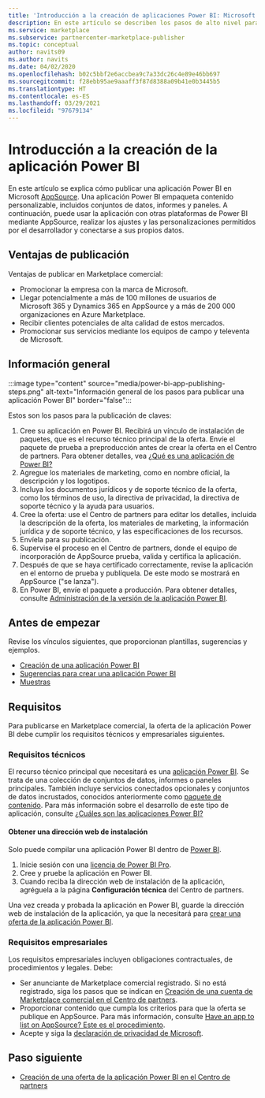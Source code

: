 ```yaml
---
title: 'Introducción a la creación de aplicaciones Power BI: Microsoft AppSource'
description: En este artículo se describen los pasos de alto nivel para publicar una aplicación Power BI en Microsoft AppSource. También se proporcionan los requisitos técnicos y empresariales que debe cumplir la aplicación Power BI para publicarse en Marketplace comercial.
ms.service: marketplace
ms.subservice: partnercenter-marketplace-publisher
ms.topic: conceptual
author: navits09
ms.author: navits
ms.date: 04/02/2020
ms.openlocfilehash: b02c5bbf2e6accbea9c7a33dc26c4e89e46bb697
ms.sourcegitcommit: f28ebb95ae9aaaff3f87d8388a09b41e0b3445b5
ms.translationtype: HT
ms.contentlocale: es-ES
ms.lasthandoff: 03/29/2021
ms.locfileid: "97679134"
---
```

# <a name="power-bi-app-creation-overview"></a>Introducción a la creación de la aplicación Power BI

En este artículo se explica cómo publicar una aplicación Power BI en Microsoft [AppSource](https://appsource.microsoft.com/). Una aplicación Power BI empaqueta contenido personalizable, incluidos conjuntos de datos, informes y paneles. A continuación, puede usar la aplicación con otras plataformas de Power BI mediante AppSource, realizar los ajustes y las personalizaciones permitidos por el desarrollador y conectarse a sus propios datos.

## <a name="publishing-benefits"></a>Ventajas de publicación

Ventajas de publicar en Marketplace comercial:

- Promocionar la empresa con la marca de Microsoft.
- Llegar potencialmente a más de 100 millones de usuarios de Microsoft 365 y Dynamics 365 en AppSource y a más de 200 000 organizaciones en Azure Marketplace.
- Recibir clientes potenciales de alta calidad de estos mercados.
- Promocionar sus servicios mediante los equipos de campo y televenta de Microsoft.

## <a name="overview"></a>Información general

:::image type="content" source="media/power-bi-app-publishing-steps.png" alt-text="Información general de los pasos para publicar una aplicación Power BI" border="false":::

Estos son los pasos para la publicación de claves:

1. Cree su aplicación en Power BI. Recibirá un vínculo de instalación de paquetes, que es el recurso técnico principal de la oferta. Envíe el paquete de prueba a preproducción antes de crear la oferta en el Centro de partners. Para obtener detalles, vea [¿Qué es una aplicación de Power BI?](/power-bi/service-template-apps-overview)
2. Agregue los materiales de marketing, como en nombre oficial, la descripción y los logotipos.
3. Incluya los documentos jurídicos y de soporte técnico de la oferta, como los términos de uso, la directiva de privacidad, la directiva de soporte técnico y la ayuda para usuarios.
4. Cree la oferta: use el Centro de partners para editar los detalles, incluida la descripción de la oferta, los materiales de marketing, la información jurídica y de soporte técnico, y las especificaciones de los recursos.
5. Envíela para su publicación.
6. Supervise el proceso en el Centro de partners, donde el equipo de incorporación de AppSource prueba, valida y certifica la aplicación.
7. Después de que se haya certificado correctamente, revise la aplicación en el entorno de prueba y publíquela. De este modo se mostrará en AppSource ("se lanza").
8. En Power BI, envíe el paquete a producción. Para obtener detalles, consulte [Administración de la versión de la aplicación Power BI](/power-bi/service-template-apps-create#manage-the-template-app-release).

## <a name="before-you-begin"></a>Antes de empezar

Revise los vínculos siguientes, que proporcionan plantillas, sugerencias y ejemplos.

- [Creación de una aplicación Power BI](/power-bi/service-template-apps-create)
- [Sugerencias para crear una aplicación Power BI](/power-bi/service-template-apps-tips)
- [Muestras](/power-bi/service-template-apps-samples)

## <a name="requirements"></a>Requisitos

Para publicarse en Marketplace comercial, la oferta de la aplicación Power BI debe cumplir los requisitos técnicos y empresariales siguientes.

### <a name="technical-requirements"></a>Requisitos técnicos

El recurso técnico principal que necesitará es una [aplicación Power BI](/power-bi/connect-data/service-template-apps-overview). Se trata de una colección de conjuntos de datos, informes o paneles principales. También incluye servicios conectados opcionales y conjuntos de datos incrustados, conocidos anteriormente como [paquete de contenido](/power-bi/service-organizational-content-pack-introduction). Para más información sobre el desarrollo de este tipo de aplicación, consulte [¿Cuáles son las aplicaciones Power BI?](/power-bi/connect-data/service-template-apps-overview)

#### <a name="get-an-installation-web-address"></a>Obtener una dirección web de instalación

Solo puede compilar una aplicación Power BI dentro de [Power BI](https://powerbi.microsoft.com/).

1. Inicie sesión con una [licencia de Power BI Pro](/power-bi/service-admin-purchasing-power-bi-pro).
2. Cree y pruebe la aplicación en Power BI.
3. Cuando reciba la dirección web de instalación de la aplicación, agréguela a la página **Configuración técnica** del Centro de partners.

Una vez creada y probada la aplicación en Power BI, guarde la dirección web de instalación de la aplicación, ya que la necesitará para [crear una oferta de la aplicación Power BI](create-power-bi-app-offer.md).

### <a name="business-requirements"></a>Requisitos empresariales

Los requisitos empresariales incluyen obligaciones contractuales, de procedimientos y legales. Debe:

- Ser anunciante de Marketplace comercial registrado. Si no está registrado, siga los pasos que se indican en [Creación de una cuenta de Marketplace comercial en el Centro de partners](create-account.md).
- Proporcionar contenido que cumpla los criterios para que la oferta se publique en AppSource. Para más información, consulte [Have an app to list on AppSource? Este es el procedimiento](https://appsource.microsoft.com/blogs/have-an-app-to-list-on-appsource-here-s-how).
- Acepte y siga la [declaración de privacidad de Microsoft](https://privacy.microsoft.com/privacystatement).

## <a name="next-step"></a>Paso siguiente

- [Creación de una oferta de la aplicación Power BI en el Centro de partners](create-power-bi-app-offer.md)
